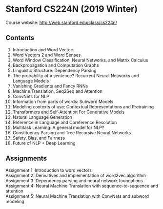 # Stanford CS224N (2019 Winter)
Course website: http://web.stanford.edu/class/cs224n/

## Contents
1. Introduction and Word Vectors 
2. Word Vectors 2 and Word Senses
3. Word Window Classification, Neural Networks, and Matrix Calculus 
4. Backpropagation and Computation Graphs 
5. Linguistic Structure: Dependency Parsing 
6. The probability of a sentence? Recurrent Neural Networks and Language Models 
7. Vanishing Gradients and Fancy RNNs 
8. Machine Translation, Seq2Seq and Attention 
9. ConvNets for NLP 
10. Information from parts of words: Subword Models 
11. Modeling contexts of use: Contextual Representations and Pretraining 
12. Transformers and Self-Attention For Generative Models 
13. Natural Language Generation 
14. Reference in Language and Coreference Resolution 
15. Multitask Learning: A general model for NLP?
16. Constituency Parsing and Tree Recursive Neural Networks 
17. Safety, Bias, and Fairness
18. Future of NLP + Deep Learning 

## Assignments
Assignment 1: Introduction to word vectors  
Assignment 2: Derivatives and implementation of word2vec algorithm  
Assignment 3: Dependency parsing and neural network foundations    
Assignment 4: Neural Machine Translation with sequence-to-sequence and attention  
Assignment 5: Neural Machine Translation with ConvNets and subword modeling  
